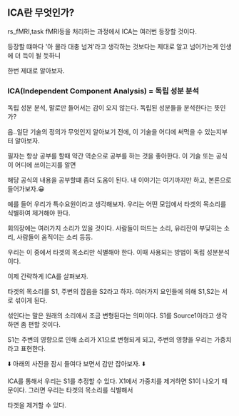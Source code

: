 ## ICA란 무엇인가?

rs_fMRI,task fMRI등을 처리하는 과정에서 ICA는 여러번 등장할 것이다.

등장할 떄마다 '아 몰라 대충 넘겨'라고 생각하는 것보다는 제대로 알고 넘어가는게 인생에 더 득이 될 듯하니

한번 제대로 알아보자.

### ICA(Independent Component Analysis) = 독립 성분 분석

독립 성분 분석, 말로만 들어서는 감이 오지 않는다. 독립된 성분들을 분석한다는 뜻인가?

음..일단 기술의 정의가 무엇인지 알아보기 전에, 이 기술을 어디에 써먹을 수 있는지부터 알아보자.

필자는 항상 공부를 할때 약간 역순으로 공부를 하는 것을 좋아한다. 이 기술 또는 공식이 어디에 쓰이는지를 알면

해당 공식의 내용을 공부할떄 좀더 도움이 된다. 내 이야기는 여기까지만 하고, 본론으로 들어가보자.😀

예를 들어 우리가 특수요원이라고 생각해보자. 우리는 어떤 모임에서 타겟의 목소리를 식별하여 제거해야 한다.

회의장에는 여러가지 소리가 있을 것이다. 사람들이 떠드는 소리, 유리잔이 부딪히는 소리, 사람들이 움직이는 소리 등등.

우리는 이 중에서 타겟의 목소리만 식별해야 한다. 이때 사용되는 방법이 독립 성분분석이다.

이제 간략하게 ICA를 살펴보자.

타겟의 목소리를 S1, 주변의 잡음을 S2라고 하자. 여러가지 요인들에 의해 S1,S2는 서로 섞이게 된다.

섞인다는 말은 원래의 소리에서 조금 변형된다는 의미이다. S1를 Source1이라고 생각하면 좀 편할 것이다.

S1는 주변의 영향으로 인해 소리가 X1으로 변형되게 되고, 주변의 영향을 우리는 가중치라고 표현한다.

⬇️ 아래의 사진을 잠시 들여다 보면서 감만 잡아보자. ⬇️


ICA를 통해서 우리는 S1를 추정할 수 있다. X1에서 가중치를 제거하면 S1이 나오기 때문이다. 그러면 우리는 타겟의 목소리를 식별해서

타겟을 제거할 수 있다.






